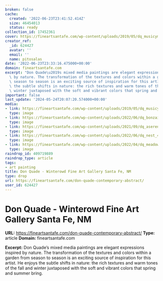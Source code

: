 ```yaml
---
broken: false
cache:
  created: '2022-06-23T23:41:52.414Z'
  size: 46454013
  status: ready
collection_id: 17452361
cover: https://fineartsantafe.com/wp-content/uploads/2019/05/dq_musicymariposa_16x16.jpg
creator_ref:
  _id: 624427
  avatar: ''
  email: ''
  name: pitosalas
date: '2022-06-23T23:33:16.475000+00:00'
domain: fineartsantafe.com
excerpt: "Don Quade\u2019s mixed media paintings are elegant expressions inspired\
  \ by nature. The transformation of the textures and colors within a garden from\
  \ season to season is an exciting source of inspiration for this artist. He enjoys\
  \ the subtle shifts in nature: the rich textures and warm tones of the fall and\
  \ winter juxtaposed with the soft and vibrant colors that spring and summer bring."
important: false
last_update: '2024-05-24T20:07:20.574000+00:00'
media:
- link: https://fineartsantafe.com/wp-content/uploads/2019/05/dq_musicymariposa_16x16.jpg
  type: image
- link: https://fineartsantafe.com/wp-content/uploads/2022/06/dq_bonzai_48x48.jpg
  type: image
- link: https://fineartsantafe.com/wp-content/uploads/2021/09/dq_aserendipitous_visitor_48x48-scaled.jpg
  type: image
- link: https://fineartsantafe.com/wp-content/uploads/2022/06/dq_nest_48x48-scaled.jpg
  type: image
- link: https://fineartsantafe.com/wp-content/uploads/2022/04/dq_meadow.jpg
  type: image
raindrop_id: 409719889
raindrop_type: article
tags:
- art painting
title: Don Quade - Winterowd Fine Art Gallery Santa Fe, NM
type: drop
url: https://fineartsantafe.com/don-quade-contemporary-abstract/
user_id: 624427
---
```


# Don Quade - Winterowd Fine Art Gallery Santa Fe, NM

**URL:** https://fineartsantafe.com/don-quade-contemporary-abstract/
**Type:** article
**Domain:** fineartsantafe.com

**Excerpt:** Don Quade’s mixed media paintings are elegant expressions inspired by nature. The transformation of the textures and colors within a garden from season to season is an exciting source of inspiration for this artist. He enjoys the subtle shifts in nature: the rich textures and warm tones of the fall and winter juxtaposed with the soft and vibrant colors that spring and summer bring.
